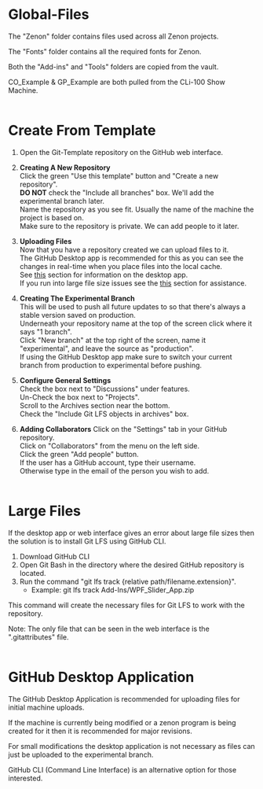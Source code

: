 # Global-Files
The "Zenon" folder contains files used across all Zenon projects.  </br>

The "Fonts" folder contains all the required fonts for Zenon.  </br>

Both the "Add-ins" and "Tools" folders are copied from the vault.  </br>

CO_Example & GP_Example are both pulled from the CLi-100 Show Machine.  </br></br>


# Create From Template
1. Open the Git-Template repository on the GitHub web interface.  </br>

2. **Creating A New Repository**  </br>
   Click the green "Use this template" button and "Create a new repository".   </br>
   **DO NOT** check the "Include all branches" box. We'll add the experimental branch later.  </br>
   Name the repository as you see fit. Usually the name of the machine the project is based on.  </br>
   Make sure to the repository is private. We can add people to it later.  </br>
   
3. **Uploading Files**  </br>
   Now that you have a repository created we can upload files to it.  </br>
   The GitHub Desktop app is recommended for this as you can see the changes in real-time when you place files into the local cache.  </br>
   See [this](https://github.com/hunter-rollinger/Global-Files/tree/main#github-desktop-application) section for information on the desktop app.  </br>
   If you run into large file size issues see the [this](https://github.com/hunter-rollinger/Global-Files/tree/main#large-files) section for assistance.  </br>
   
4. **Creating The Experimental Branch**  </br>
   This will be used to push all future updates to so that there's always a stable version saved on production.  </br>
   Underneath your repository name at the top of the screen click where it says "1 branch".  </br>
   Click "New branch" at the top right of the screen, name it "experimental", and leave the source as "production".  </br>
   If using the GitHub Desktop app make sure to switch your current branch from production to experimental before pushing.  </br>

5. **Configure General Settings**   </br>
   Check the box next to "Discussions" under features.  </br>
   Un-Check the box next to "Projects".  </br>
   Scroll to the Archives section near the bottom.  </br>
   Check the "Include Git LFS objects in archives" box.  </br>

7. **Adding Collaborators**
   Click on the "Settings" tab in your GitHub repository.  </br>
   Click on "Collaborators" from the menu on the left side.  </br>
   Click the green "Add people" button.  </br>
   If the user has a GitHub account, type their username.  </br>
   Otherwise type in the email of the person you wish to add.  </br></br>


# Large Files
If the desktop app or web interface gives an error about large file sizes then the solution is to install Git LFS using GitHub CLI.  </br>

1. Download GitHub CLI
2. Open Git Bash in the directory where the desired GitHub repository is located.
3. Run the command "git lfs track {relative path/filename.extension}".
   - Example: git lfs track Add-Ins/WPF_Slider_App.zip  </br>
   
This command will create the necessary files for Git LFS to work with the repository.  </br>

Note: The only file that can be seen in the web interface is the ".gitattributes" file.  </br></br>


# GitHub Desktop Application
The GitHub Desktop Application is recommended for uploading files for initial machine uploads.  </br>

If the machine is currently being modified or a zenon program is being created for it then it is recommended for major revisions.  </br>

For small modifications the desktop application is not necessary as files can just be uploaded to the experimental branch.  </br>

GitHub CLI (Command Line Interface) is an alternative option for those interested.
